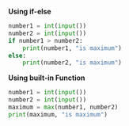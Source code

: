 **Using if-else**
```python
number1 = int(input())
number2 = int(input())
if number1 > number2:
    print(number1, "is maximum")
else:
    print(number2, "is maximum")
```

**Using built-in Function**
```python
number1 = int(input())
number2 = int(input())
maximum = max(number1, number2)
print(maximum, "is maximum")
```

